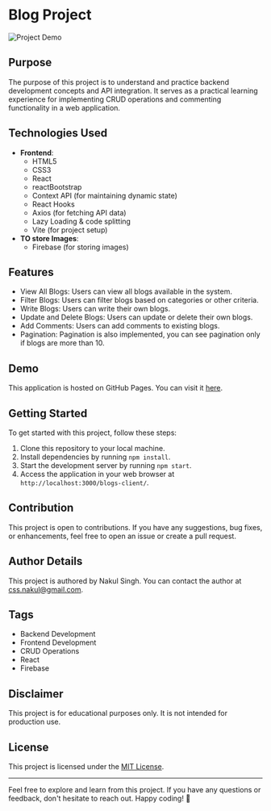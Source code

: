 # Blog Project

![[Project Demo](https://nakul6686.github.io/blogs-client/)](https://nakul6686.github.io/blogs-client/)

## Purpose

The purpose of this project is to understand and practice backend development concepts and API integration. It serves as a practical learning experience for implementing CRUD operations and commenting functionality in a web application.

## Technologies Used

- **Frontend**:
  - HTML5
  - CSS3
  - React
  - reactBootstrap
  - Context API (for maintaining dynamic state)
  - React Hooks
  - Axios (for fetching API data)
  - Lazy Loading & code splitting 
  - Vite (for project setup)
- **TO store Images**:
  - Firebase (for storing images)

## Features

- View All Blogs: Users can view all blogs available in the system.
- Filter Blogs: Users can filter blogs based on categories or other criteria.
- Write Blogs: Users can write their own blogs.
- Update and Delete Blogs: Users can update or delete their own blogs.
- Add Comments: Users can add comments to existing blogs.
- Pagination: Pagination is also implemented, you can see pagination only if blogs are more than 10.

## Demo

This application is hosted on GitHub Pages. You can visit it [here](https://nakul6686.github.io/blogs-client/).

## Getting Started

To get started with this project, follow these steps:

1. Clone this repository to your local machine.
2. Install dependencies by running `npm install`.
3. Start the development server by running `npm start`.
4. Access the application in your web browser at `http://localhost:3000/blogs-client/`.

## Contribution

This project is open to contributions. If you have any suggestions, bug fixes, or enhancements, feel free to open an issue or create a pull request.

## Author Details

This project is authored by Nakul Singh. You can contact the author at css.nakul@gmail.com.

## Tags

- Backend Development
- Frontend Development
- CRUD Operations
- React
- Firebase

## Disclaimer

This project is for educational purposes only. It is not intended for production use.

## License

This project is licensed under the [MIT License](LICENSE).

---

Feel free to explore and learn from this project. If you have any questions or feedback, don't hesitate to reach out. Happy coding! 🚀

